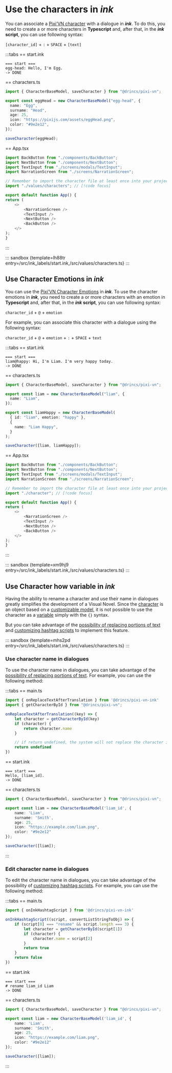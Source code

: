 # Use the characters in *ink*

You can associate a [Pixi’VN character](/start/character.md) with a dialogue in ***ink***. To do this, you need to create a or more characters in **Typescript** and, after that, in the ***ink* script**, you can use following syntax:

`[character_id]` + `:` + `SPACE` + `[text]`

:::tabs
== start.ink

```ink
=== start ===
egg-head: Hello, I'm Egg.
-> DONE
```

== characters.ts

```ts
import { CharacterBaseModel, saveCharacter } from "@drincs/pixi-vn";

export const eggHead = new CharacterBaseModel("egg-head", {
  name: "Egg",
  surname: "Head",
  age: 25,
  icon: "https://pixijs.com/assets/eggHead.png",
  color: "#9e2e12",
});

saveCharacter(eggHead);
```

== App.tsx

```ts
import BackButton from "./components/BackButton";
import NextButton from "./components/NextButton";
import TextInput from "./screens/modals/TextInput";
import NarrationScreen from "./screens/NarrationScreen";

// Remember to import the character file at least once into your project. // [!code focus]
import "./values/characters"; // [!code focus]

export default function App() {
return (
    <>
        <NarrationScreen />
        <TextInput />
        <NextButton />
        <BackButton />
    </>
);
}
```

:::

::: sandbox {template=lh88tr entry=/src/ink_labels/start.ink,/src/values/characters.ts}
:::

## Use Character Emotions in *ink*

You can use the [Pixi’VN Character Emotions](/start/character.md#character-emotions) in ***ink***. To use the character emotions in ***ink***, you need to create a or more characters with an emotion in **Typescript** and, after that, in the ***ink* script**, you can use following syntax:

`character_id` + `@` + `emotion`

For example, you can associate this character with a dialogue using the following syntax:

`character_id` + `@` + `emotion` + `:` + `SPACE` + `text`

:::tabs
== start.ink

```ink
=== start ===
liam@happy: Hi, I'm Liam. I'm very happy today.
-> DONE
```

== characters.ts

```ts
import { CharacterBaseModel, saveCharacter } from "@drincs/pixi-vn";

export const liam = new CharacterBaseModel("liam", {
  name: "Liam",
});

export const liamHappy = new CharacterBaseModel(
  { id: "liam", emotion: "happy" },
  {
    name: "Liam Happy",
  }
);

saveCharacter([liam, liamHappy]);
```

== App.tsx

```ts
import BackButton from "./components/BackButton";
import NextButton from "./components/NextButton";
import TextInput from "./screens/modals/TextInput";
import NarrationScreen from "./screens/NarrationScreen";

// Remember to import the character file at least once into your project. // [!code focus]
import "./character"; // [!code focus]

export default function App() {
return (
    <>
        <NarrationScreen />
        <TextInput />
        <NextButton />
        <BackButton />
    </>
);
}
```

:::

::: sandbox {template=xm9hj9 entry=/src/ink_labels/start.ink,/src/values/characters.ts}
:::

## Use Character how variable in *ink*

Having the ability to rename a character and use their name in dialogues greatly simplifies the development of a Visual Novel. Since the [character](/start/character.md) is an object based on a [customizable model](/start/character.md#custom-character), it is not possible to use the character as a [variable](/ink/ink-variables.md) simply with the `{}` syntax.

But you can take advantage of the [possibility of replacing portions of text](/ink/ink-replacement.md) and [customizing hashtag scripts](/ink/ink-hashtag.md) to implement this feature.

::: sandbox {template=mhs2pd entry=/src/ink_labels/start.ink,/src/values/characters.ts}
:::

### Use character name in dialogues

To use the character name in dialogues, you can take advantage of the [possibility of replacing portions of text](/ink/ink-replacement.md). For example, you can use the following method:

:::tabs
== main.ts

```ts
import { onReplaceTextAfterTranslation } from '@drincs/pixi-vn-ink'
import { getCharacterById } from "@drincs/pixi-vn";

onReplaceTextAfterTranslation((key) => {
    let character = getCharacterById(key)
    if (character) {
        return character.name
    }

    // if return undefined, the system will not replace the character id
    return undefined
})
```

== start.ink

```ink
=== start ===
Hello, [liam_id].
-> DONE
```

== characters.ts

```ts
import { CharacterBaseModel, saveCharacter } from "@drincs/pixi-vn";

export const liam = new CharacterBaseModel('liam_id', {
    name: 'Liam',
    surname: 'Smith',
    age: 25,
    icon: "https://example.com/liam.png",
    color: "#9e2e12"
});

saveCharacter([liam]);
```

:::

### Edit character name in dialogues

To edit the character name in dialogues, you can take advantage of the possibility of [customizing hashtag scripts](/ink/ink-hashtag.md). For example, you can use the following method:

:::tabs
== main.ts

```ts
import { onInkHashtagScript } from '@drincs/pixi-vn-ink'

onInkHashtagScript((script, convertListStringToObj) => {
    if (script[0] === "rename" && script.length === 3) {
        let character = getCharacterById(script[1])
        if (character) {
            character.name = script[2]
        }
        return true
    }
    return false
})
```

== start.ink

```ink
=== start ===
# rename liam_id Liam
-> DONE
```

== characters.ts

```ts
import { CharacterBaseModel, saveCharacter } from "@drincs/pixi-vn";

export const liam = new CharacterBaseModel('liam_id', {
    name: 'Liam',
    surname: 'Smith',
    age: 25,
    icon: "https://example.com/liam.png",
    color: "#9e2e12"
});

saveCharacter([liam]);
```

:::
